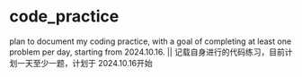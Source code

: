 # code_practice
plan to document my coding practice, with a goal of completing at least one problem per day, starting from 2024.10.16. || 记载自身进行的代码练习，目前计划一天至少一题，计划于 2024.10.16开始
